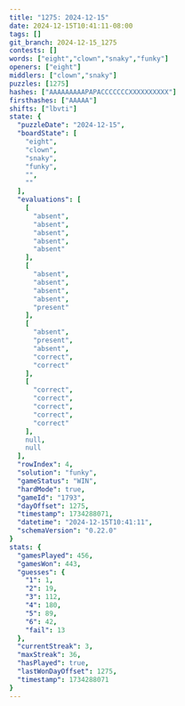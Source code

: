 ```yaml
---
title: "1275: 2024-12-15"
date: 2024-12-15T10:41:11-08:00
tags: []
git_branch: 2024-12-15_1275
contests: []
words: ["eight","clown","snaky","funky"]
openers: ["eight"]
middlers: ["clown","snaky"]
puzzles: [1275]
hashes: ["AAAAAAAAAPAPACCCCCCCXXXXXXXXXX"]
firsthashes: ["AAAAA"]
shifts: ["lbvti"]
state: {
  "puzzleDate": "2024-12-15",
  "boardState": [
    "eight",
    "clown",
    "snaky",
    "funky",
    "",
    ""
  ],
  "evaluations": [
    [
      "absent",
      "absent",
      "absent",
      "absent",
      "absent"
    ],
    [
      "absent",
      "absent",
      "absent",
      "absent",
      "present"
    ],
    [
      "absent",
      "present",
      "absent",
      "correct",
      "correct"
    ],
    [
      "correct",
      "correct",
      "correct",
      "correct",
      "correct"
    ],
    null,
    null
  ],
  "rowIndex": 4,
  "solution": "funky",
  "gameStatus": "WIN",
  "hardMode": true,
  "gameId": "1793",
  "dayOffset": 1275,
  "timestamp": 1734288071,
  "datetime": "2024-12-15T10:41:11",
  "schemaVersion": "0.22.0"
}
stats: {
  "gamesPlayed": 456,
  "gamesWon": 443,
  "guesses": {
    "1": 1,
    "2": 19,
    "3": 112,
    "4": 180,
    "5": 89,
    "6": 42,
    "fail": 13
  },
  "currentStreak": 3,
  "maxStreak": 36,
  "hasPlayed": true,
  "lastWonDayOffset": 1275,
  "timestamp": 1734288071
}
---
```

<!-- more -->
